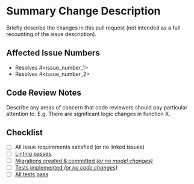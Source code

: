# Summary Change Description

Briefly describe the changes in this pull request (not intended as a full
recounting of the issue description).

## Affected Issue Numbers

- Resolves #<issue_number_1>
- Resolves #<issue_number_2>

## Code Review Notes

Describe any areas of concern that code reviewers should pay particular
attention to.  E.g. There are significant logic changes in function X.

## Checklist

- [ ] All issue requirements satisfied (or no linked issues)
- [ ] [Linting passes](https://github.com/Princeton-LSI-ResearchComputing/tracebase/blob/main/CONTRIBUTING.md#linting).
- [ ] [Migrations created & committed *(or no model changes)*](https://github.com/Princeton-LSI-ResearchComputing/tracebase/blob/main/CONTRIBUTING.md#migration-process)
- [ ] [Tests implemented *(or no code changes)*](https://github.com/Princeton-LSI-ResearchComputing/tracebase/blob/main/CONTRIBUTING.md#test-implementation)
- [ ] [All tests pass](https://github.com/Princeton-LSI-ResearchComputing/tracebase/blob/main/CONTRIBUTING.md#quality-control)
